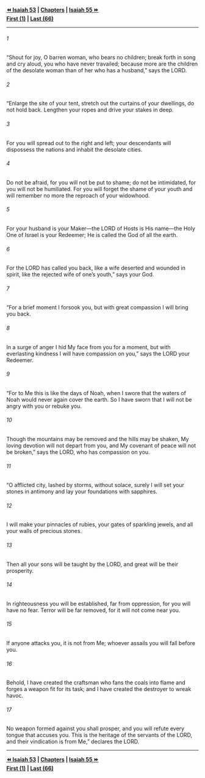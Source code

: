   
**[⏪ Isaiah 53](./Isaiah%2053.md) | [Chapters](./_index.md) | [Isaiah 55 ⏩](./Isaiah%2055.md)**  
**[First (1)](./Isaiah%201.md) | [Last (66)](./Isaiah%2066.md)**  
  
---  
  
###### 1  
“Shout for joy, O barren woman, who bears no children; break forth in song and cry aloud, you who have never travailed; because more are the children of the desolate woman than of her who has a husband,” says the LORD.  
  
###### 2  
“Enlarge the site of your tent, stretch out the curtains of your dwellings, do not hold back. Lengthen your ropes and drive your stakes in deep.  
  
###### 3  
For you will spread out to the right and left; your descendants will dispossess the nations and inhabit the desolate cities.  
  
###### 4  
Do not be afraid, for you will not be put to shame; do not be intimidated, for you will not be humiliated. For you will forget the shame of your youth and will remember no more the reproach of your widowhood.  
  
###### 5  
For your husband is your Maker—the LORD of Hosts is His name—the Holy One of Israel is your Redeemer; He is called the God of all the earth.  
  
###### 6  
For the LORD has called you back, like a wife deserted and wounded in spirit, like the rejected wife of one’s youth,” says your God.  
  
###### 7  
“For a brief moment I forsook you, but with great compassion I will bring you back.  
  
###### 8  
In a surge of anger I hid My face from you for a moment, but with everlasting kindness I will have compassion on you,” says the LORD your Redeemer.  
  
###### 9  
“For to Me this is like the days of Noah, when I swore that the waters of Noah would never again cover the earth. So I have sworn that I will not be angry with you or rebuke you.  
  
###### 10  
Though the mountains may be removed and the hills may be shaken, My loving devotion will not depart from you, and My covenant of peace will not be broken,” says the LORD, who has compassion on you.  
  
###### 11  
“O afflicted city, lashed by storms, without solace, surely I will set your stones in antimony and lay your foundations with sapphires.  
  
###### 12  
I will make your pinnacles of rubies, your gates of sparkling jewels, and all your walls of precious stones.  
  
###### 13  
Then all your sons will be taught by the LORD, and great will be their prosperity.  
  
###### 14  
In righteousness you will be established, far from oppression, for you will have no fear. Terror will be far removed, for it will not come near you.  
  
###### 15  
If anyone attacks you, it is not from Me; whoever assails you will fall before you.  
  
###### 16  
Behold, I have created the craftsman who fans the coals into flame and forges a weapon fit for its task; and I have created the destroyer to wreak havoc.  
  
###### 17  
No weapon formed against you shall prosper, and you will refute every tongue that accuses you. This is the heritage of the servants of the LORD, and their vindication is from Me,” declares the LORD.  
  
  
---  
  
**[⏪ Isaiah 53](./Isaiah%2053.md) | [Chapters](./_index.md) | [Isaiah 55 ⏩](./Isaiah%2055.md)**  
**[First (1)](./Isaiah%201.md) | [Last (66)](./Isaiah%2066.md)**  
  
